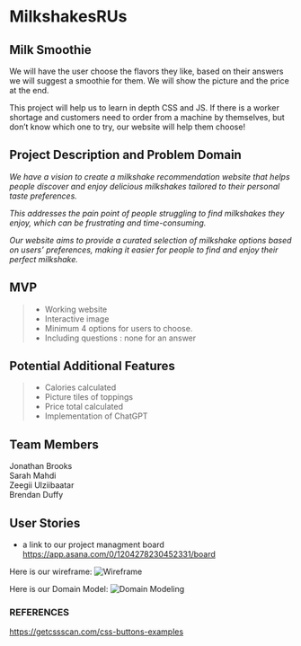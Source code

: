 # MilkshakesRUs

## Milk Smoothie

We will have the user choose the flavors they like, based on their answers we will suggest a smoothie for them. We will show the picture and the price at the end.

This project will help us to learn in depth CSS and JS. If there is a worker shortage and customers need to order from a machine by themselves, but don’t know which one to try, our website will help them choose!

## Project Description and Problem Domain

*We have a vision to create a milkshake recommendation website that helps people discover and enjoy delicious milkshakes tailored to their personal taste preferences.*<br>

*This addresses the pain point of people struggling to find milkshakes they enjoy, which can be frustrating and time-consuming.*<br>

*Our website aims to provide a curated selection of milkshake options based on users’ preferences, making it easier for people to find and enjoy their perfect milkshake.*<br>

## MVP

>+ Working website
>+ Interactive image
>+ Minimum 4 options for users to choose.
>+ Including questions : none for an answer

## Potential Additional Features

>+ Calories calculated
>+ Picture tiles of toppings
>+ Price total calculated
>+ Implementation of ChatGPT

## Team Members

Jonathan Brooks <br>
Sarah Mahdi <br>
Zeegii Ulziibaatar<br>
Brendan Duffy

## User Stories

+ a link to our project managment board https://app.asana.com/0/1204278230452331/board

Here is our wireframe: ![Wireframe](https://user-images.githubusercontent.com/121203064/228419524-d87e93e0-92d6-47af-9efd-7285ac4e8d56.png)

Here is our Domain Model: ![Domain Modeling](https://user-images.githubusercontent.com/121203064/228421065-42caaacd-f79e-4535-899e-c33ace7811b4.png)

### REFERENCES

https://getcssscan.com/css-buttons-examples